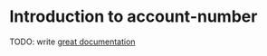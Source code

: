 # Introduction to account-number

TODO: write [great documentation](http://jacobian.org/writing/what-to-write/)
